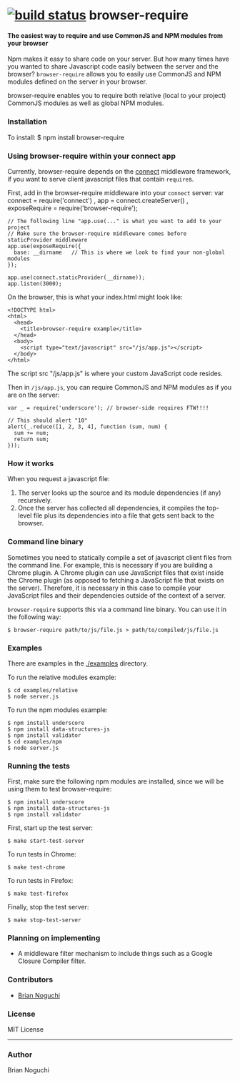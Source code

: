 [![build status](https://secure.travis-ci.org/bnoguchi/browser-require.png)](http://travis-ci.org/bnoguchi/browser-require)
browser-require
===============

#### The easiest way to require and use CommonJS and NPM modules from your browser

Npm makes it easy to share code on your server. But how many times have you 
wanted to share Javascript code easily between the server and the browser?
`browser-require` allows you to easily use CommonJS and NPM modules defined
on the server in your browser.

browser-require enables you to require both relative (local to your project)
CommonJS modules as well as global NPM modules.

### Installation
To install:
    $ npm install browser-require

### Using browser-require within your connect app

Currently, browser-require depends on the 
[connect](https://github.com/visionmedia/connect/) middleware framework,
if you want to serve client javascript files that contain `require`s.

First, add in the browser-require middleware into your `connect` server:
    var connect = require('connect')
      , app = connect.createServer()
      , exposeRequire = require('browser-require');

    // The following line "app.use(..." is what you want to add to your project
    // Make sure the browser-require middleware comes before staticProvider middleware
    app.use(exposeRequire({
      base: __dirname   // This is where we look to find your non-global modules
    });

    app.use(connect.staticProvider(__dirname));
    app.listen(3000);

On the browser, this is what your index.html might look like:

    <!DOCTYPE html>
    <html>
      <head>
        <title>browser-require example</title>
      </head>
      <body>
        <script type="text/javascript" src="/js/app.js"></script>
      </body>
    </html>

The script src "/js/app.js" is where your custom JavaScript code resides.

Then in `/js/app.js`, you can require CommonJS and NPM modules as if you are on the server:

    var _ = require('underscore'); // browser-side requires FTW!!!!

    // This should alert "10"
    alert(_.reduce([1, 2, 3, 4], function (sum, num) {
      sum += num;
      return sum;
    }));

### How it works
When you request a javascript file:

1. The server looks up the source and its module dependencies (if any) recursively.
2. Once the server has collected all dependencies, it compiles the top-level file plus
   its dependencies into a file that gets sent back to the browser.

### Command line binary
Sometimes you need to statically compile a set of javascript client files from the command line.
For example, this is necessary if you are building a Chrome plugin. A Chrome plugin can use JavaScript
files that exist inside the Chrome plugin (as opposed to fetching a JavaScript file that exists on the
server). Therefore, it is necessary in this case to compile your JavaScript files and their dependencies
outside of the context of a server.

`browser-require` supports this via a command line binary. You can use it in the following way:

    $ browser-require path/to/js/file.js > path/to/compiled/js/file.js

### Examples
There are examples in the [./examples](https://github.com/bnoguchi/browser-require/tree/master/examples) directory.

To run the relative modules example:

    $ cd examples/relative
    $ node server.js

To run the npm modules example:

    $ npm install underscore
    $ npm install data-structures-js
    $ npm install validator
    $ cd examples/npm
    $ node server.js

### Running the tests
First, make sure the following npm modules are installed, since we will be
using them to test browser-require:

    $ npm install underscore
    $ npm install data-structures-js
    $ npm install validator

First, start up the test server:

    $ make start-test-server

To run tests in Chrome:

    $ make test-chrome

To run tests in Firefox:

    $ make test-firefox

Finally, stop the test server:

    $ make stop-test-server

### Planning on implementing
- A middleware filter mechanism to include things such as a Google Closure Compiler filter.

### Contributors
- [Brian Noguchi](https://github.com/bnoguchi)

### License
MIT License

---
### Author
Brian Noguchi
